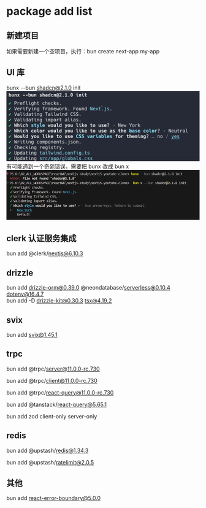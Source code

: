 # package add list

## 新建项目

如果需要新建一个空项目，执行：bun create next-app my-app

## UI 库

bunx --bun shadcn@2.1.0 init
![alt text](99_screenshot/img_shadcn_init.png)
有可能遇到一个奇葩错误，需要把 bunx 改成 bun x
![alt text](99_screenshot/img_shadcn_init2.png)

## clerk 认证服务集成

bun add @clerk/nextjs@6.10.3

## drizzle

bun add drizzle-orm@0.39.0 @neondatabase/serverless@0.10.4 dotenv@16.4.7
<br/>
bun add -D drizzle-kit@0.30.3 tsx@4.19.2

## svix

bun add svix@1.45.1

## trpc

bun add @trpc/server@11.0.0-rc.730

bun add @trpc/client@11.0.0-rc.730

bun add @trpc/react-query@11.0.0-rc.730

bun add @tanstack/react-query@5.65.1

bun add zod client-only server-only

## redis

bun add @upstash/redis@1.34.3

bun add @upstash/ratelimit@2.0.5

## 其他

bun add react-error-boundary@5.0.0
